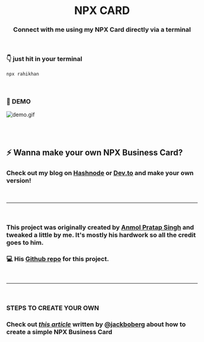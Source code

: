<h1 align="center">  <strong>NPX CARD</strong> </h1>
<h3 align="center"> Connect with me using my NPX Card directly via a terminal </h3>

<br />

### <strong>👇 just hit in your terminal</strong>

```bash
npx rahikhan
```

<br />

### <strong>🚀 DEMO</strong>

![demo.gif](https://cdn.hashnode.com/res/hashnode/image/upload/v1610360119791/rLM8MkTgG.gif)

<br />

<br />

## <strong>⚡ Wanna make your own NPX Business Card?</strong>
### Check out my blog on [Hashnode](https://rahikhan.hashnode.dev/create-a-simple-npx-business-card) or [Dev.to](https://dev.to/rahikhan/create-a-simple-npx-business-card-2j4i) and make your own version!
<br />

---

<br />

### This project was originally created by [Anmol Pratap Singh](https://github.com/anmol098) and tweaked a little by me. It's mostly his hardwork so all the credit goes to him.

### 💻 His [Github repo](https://github.com/anmol098/npx_card) for this project.

<br />

---

<br />

### <strong>STEPS TO CREATE YOUR OWN </strong>

### Check out [_this article_](https://studioelsa.se/blog/open-source-oss-npx-business-card) written by [@jackboberg](https://github.com/jackboberg) about how to create a simple NPX Business Card
